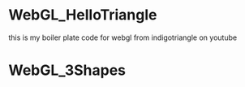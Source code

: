 # WebGL_HelloTriangle
this is my boiler plate code for webgl from indigotriangle on youtube
# WebGL_3Shapes
